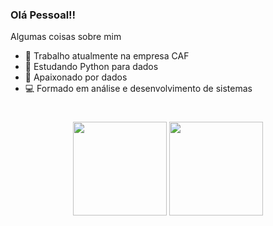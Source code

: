 ### Olá Pessoal!!

Algumas coisas sobre mim

- 🔭 Trabalho atualmente na empresa CAF
- 🌱 Estudando Python para dados
- 🎲 Apaixonado por dados
- 💻 Formado em análise e desenvolvimento de sistemas
<h1 align="center"></h1>

<div align="center">
  <img height="150em" src="https://github-readme-stats.vercel.app/api?username=AlexandreOMoraes&show_icons=true&theme=great-gatsby&include_all_commits=true&count_private=true"/>
  <img height="150em" src="https://github-readme-stats.vercel.app/api/top-langs/?username=AlexandreOMoraes&layout=compact&langs_count=7&theme=great-gatsby"/>
</div>
